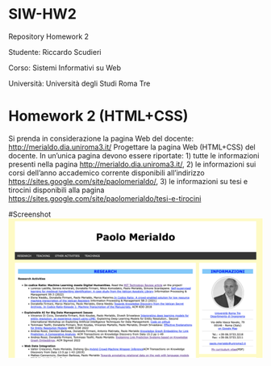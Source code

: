 # SIW-HW2
Repository Homework 2 


Studente: Riccardo Scudieri


Corso: Sistemi Informativi su Web


Università: Università degli Studi Roma Tre

# Homework 2 (HTML+CSS)
Si prenda in considerazione la pagina Web del docente: http://merialdo.dia.uniroma3.it/
Progettare la pagina Web (HTML+CSS) del docente. In un’unica pagina devono essere riportate: 1) tutte le informazioni presenti nella pagina http://merialdo.dia.uniroma3.it/, 2) le informazioni sui corsi dell’anno accademico corrente disponibili all’indirizzo https://sites.google.com/site/paolomerialdo/, 3) le informazioni su tesi e tirocini disponibili alla pagina https://sites.google.com/site/paolomerialdo/tesi-e-tirocini

#Screenshot
![alt text](screenshot.png)